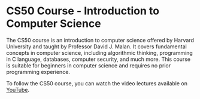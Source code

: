 # CS50 Course - Introduction to Computer Science

The CS50 course is an introduction to computer science offered by Harvard University and taught by Professor David J. Malan. It covers fundamental concepts in computer science, including algorithmic thinking, programming in C language, databases, computer security, and much more. This course is suitable for beginners in computer science and requires no prior programming experience.

To follow the CS50 course, you can watch the video lectures available on [YouTube](https://www.youtube.com/watch?v=LfaMVlDaQ24&t=3038s).
